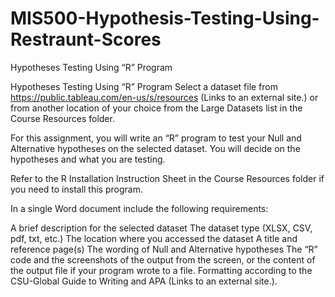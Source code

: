 # MIS500-Hypothesis-Testing-Using-Restraunt-Scores
Hypotheses Testing Using “R” Program

Hypotheses Testing Using “R” Program
Select a dataset file from https://public.tableau.com/en-us/s/resources (Links to an external site.) or from another location of your choice from the Large Datasets list in the Course Resources folder.

For this assignment, you will write an “R” program to test your Null and Alternative hypotheses on the selected dataset. You will decide on the hypotheses and what you are testing.

Refer to the R Installation Instruction Sheet in the Course Resources folder if you need to install this program.

In a single Word document include the following requirements:

A brief description for the selected dataset
The dataset type (XLSX, CSV, pdf, txt, etc.)
The location where you accessed the dataset
A title and reference page(s)
The wording of Null and Alternative hypotheses
The “R” code and the screenshots of the output from the screen, or the content of the output file if your program wrote to a file.
Formatting according to the CSU-Global Guide to Writing and APA (Links to an external site.).
